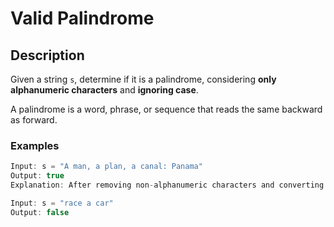 # Valid Palindrome

## Description

Given a string `s`, determine if it is a palindrome, considering **only alphanumeric characters** and **ignoring case**.

A palindrome is a word, phrase, or sequence that reads the same backward as forward.

### Examples

```ts
Input: s = "A man, a plan, a canal: Panama"
Output: true
Explanation: After removing non-alphanumeric characters and converting to lowercase, it becomes "amanaplanacanalpanama".

Input: s = "race a car"
Output: false
```
